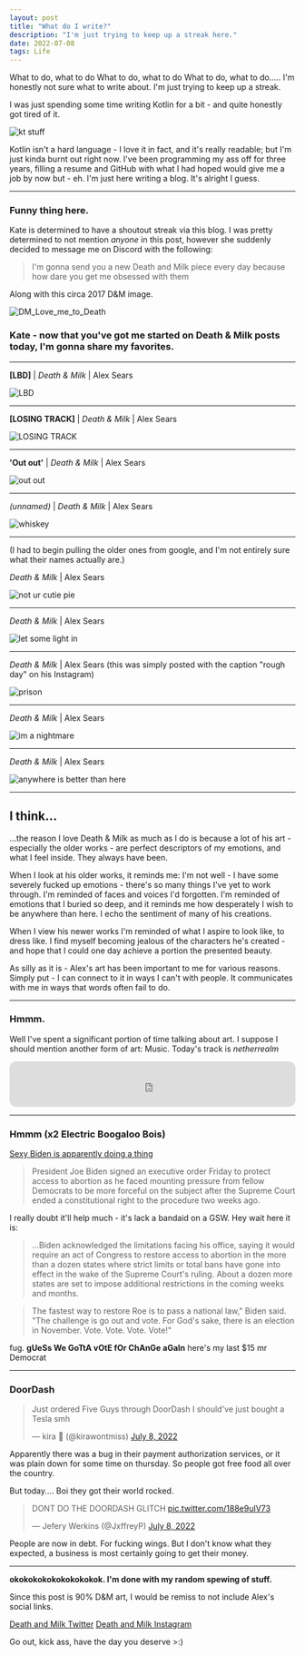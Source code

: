 ```yaml
---
layout: post
title: "What do I write?"
description: "I'm just trying to keep up a streak here."
date: 2022-07-08
tags: Life
---
```


What to do, what to do What to do, what to do What to do, what to do..... I'm honestly not sure what to write about. I'm just trying to keep up a streak.

I was just spending some time writing Kotlin for a bit - and quite honestly got tired of it.

![kt stuff](/img/22-7-8-wat/kt_stuff.png)

Kotlin isn't a hard language - I love it in fact, and it's really readable; but I'm just kinda burnt out right now. I've been programming my ass off for three years, filling a resume and GitHub with what I had hoped would give me a job by now but - eh. I'm just here writing a blog. It's alright I guess.

<hr>

### Funny thing here.
Kate is determined to have a shoutout streak via this blog. I was pretty determined to not mention *anyone* in this post, however she suddenly decided to message me on Discord with the following:

> I'm gonna send you a new Death and Milk piece every day because how dare you get me obsessed with them

Along with this circa 2017 D&M image.

![DM_Love_me_to_Death](/img/22-7-8-wat/lmtd.png)

### Kate - now that you've got me started on Death & Milk posts today, I'm gonna share my favorites.
---
**[LBD]** | *Death & Milk* | Alex Sears

![LBD](/img/22-7-8-wat/LBD.jpg)

---

**[LOSING TRACK]** | *Death & Milk* | Alex Sears

![LOSING TRACK](/img/22-7-8-wat/losing_track.jpg)

---

**'Out out'** | *Death & Milk* | Alex Sears

![out out](/img/22-7-8-wat/out_out.jpg)

---

*(unnamed)* | *Death & Milk* | Alex Sears

![whiskey](/img/22-7-8-wat/whiskey.jpg)

---
(I had to begin pulling the older ones from google, and I'm not entirely sure what their names actually are.)

*Death & Milk* | Alex Sears

![not ur cutie pie](/img/22-7-8-wat/dm_cutie_pie.jpg)

---

*Death & Milk* | Alex Sears

![let some light in](/img/22-7-8-wat/dm_light.jpg)

---

*Death & Milk* | Alex Sears
(this was simply posted with the caption "rough day" on his Instagram)

![prison](/img/22-7-8-wat/prison.jpg)

---

*Death & Milk* | Alex Sears

![im a nightmare](/img/22-7-8-wat/nightmare.jpg)

---

*Death & Milk* | Alex Sears

![anywhere is better than here](/img/22-7-8-wat/anywhere.jpg)

---

## I think...
...the reason I love Death & Milk as much as I do is because a lot of his art - especially the older works - are perfect descriptors of my emotions, and what I feel inside. They always have been. 

When I look at his older works, it reminds me: I'm not well - I have some severely fucked up emotions - there's so many things I've yet to work through. I'm reminded of faces and voices I'd forgotten. I'm reminded of emotions that I buried so deep, and it reminds me how desperately I wish to be anywhere than here. I echo the sentiment of many of his creations.

When I view his newer works I'm reminded of what I aspire to look like, to dress like. I find myself becoming jealous of the characters he's created - and hope that I could one day achieve a portion the presented beauty.

As silly as it is - Alex's art has been important to me for various reasons. Simply put - I can connect to it in ways I can't with people. It communicates with me in ways that words often fail to do.

<hr>


### Hmmm.
Well I've spent a significant portion of time talking about art. I suppose I should mention another form of art: Music. 
Today's track is *netherrealm*

<iframe style="border-radius:12px" src="https://open.spotify.com/embed/track/2sE9bA6Yx4eMp1kwvtqR6Y?utm_source=generator" width="100%" height="80" frameBorder="0" allowfullscreen="" allow="autoplay; clipboard-write; encrypted-media; fullscreen; picture-in-picture"></iframe>

<hr>


### Hmmm (x2 Electric Boogaloo Bois)
<a href ="https://abc7chicago.com/biden-executive-order-on-abortion-law-speech-today-roe-v-wade/12031501/?ex_cid=TA_WLS_TW&taid=62c89174ecd7890001bd65da&utm_campaign=trueAnthem%3A+Trending+Content&utm_medium=trueAnthem&utm_source=twitter">Sexy Biden is apparently doing a thing</a>

>  President Joe Biden signed an executive order Friday to protect access to abortion as he faced mounting pressure from fellow Democrats to be more forceful on the subject after the Supreme Court ended a constitutional right to the procedure two weeks ago.

I really doubt it'll help much - it's lack a bandaid on a GSW.
Hey wait here it is:

> ...Biden acknowledged the limitations facing his office, saying it would require an act of Congress to restore access to abortion in the more than a dozen states where strict limits or total bans have gone into effect in the wake of the Supreme Court's ruling. About a dozen more states are set to impose additional restrictions in the coming weeks and months.

> The fastest way to restore Roe is to pass a national law," Biden said. "The challenge is go out and vote. For God's sake, there is an election in November. Vote. Vote. Vote. Vote!"

fug. **gUeSs We GoTtA vOtE  fOr ChAnGe aGaIn**
here's my last $15 mr Democrat

<hr>

### DoorDash
<blockquote class="twitter-tweet"><p lang="en" dir="ltr">Just ordered Five Guys through DoorDash I should&#39;ve just bought a Tesla smh</p>&mdash; kira 👾 (@kirawontmiss) <a href="https://twitter.com/kirawontmiss/status/1545462520487493634?ref_src=twsrc%5Etfw">July 8, 2022</a></blockquote> <script async src="https://platform.twitter.com/widgets.js" charset="utf-8"></script> 


Apparently there was a bug in their payment authorization services, or it was plain down for some time on thursday. So people got free food all over the country.

But today.... Boi they got their world rocked.


<blockquote class="twitter-tweet"><p lang="en" dir="ltr">DONT DO THE DOORDASH GLITCH <a href="https://t.co/188e9uIV73">pic.twitter.com/188e9uIV73</a></p>&mdash; Jefery Werkins (@JxffreyP) <a href="https://twitter.com/JxffreyP/status/1545289306893418496?ref_src=twsrc%5Etfw">July 8, 2022</a></blockquote> <script async src="https://platform.twitter.com/widgets.js" charset="utf-8"></script> 


People are now in debt. For fucking wings.
But I don't know what they expected, a business is most certainly going to get their money.

<hr>

**okokokokokokokokokok.
I'm done with my random spewing of stuff.**

Since this post is 90% D&M art, I would be remiss to not include Alex's social links.

<a href="https://twitter.com/deathandmilk_">Death and Milk Twitter</a>
<a href="https://www.instagram.com/deathandmilk_/">Death and Milk Instagram</a>

Go out, kick ass, have the day you deserve >:)

